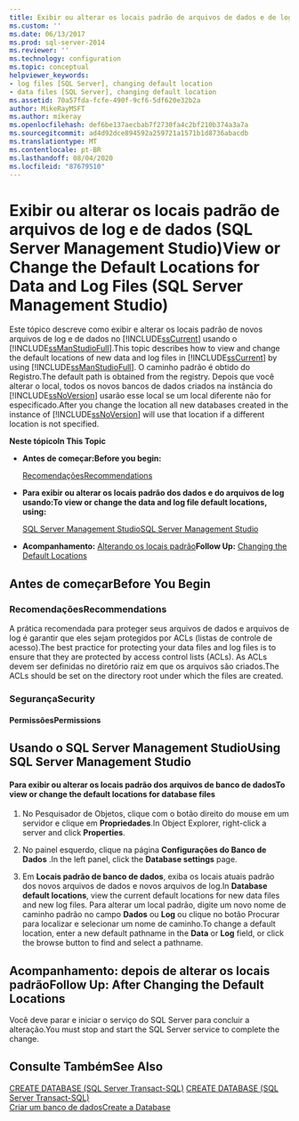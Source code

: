 ```yaml
---
title: Exibir ou alterar os locais padrão de arquivos de dados e de log (SQL Server Management Studio) | Microsoft Docs
ms.custom: ''
ms.date: 06/13/2017
ms.prod: sql-server-2014
ms.reviewer: ''
ms.technology: configuration
ms.topic: conceptual
helpviewer_keywords:
- log files [SQL Server], changing default location
- data files [SQL Server], changing default location
ms.assetid: 70a57fda-fcfe-490f-9cf6-5df620e32b2a
author: MikeRayMSFT
ms.author: mikeray
ms.openlocfilehash: def6be137aecbab7f2730fa4c2bf210b374a3a7a
ms.sourcegitcommit: ad4d92dce894592a259721a1571b1d8736abacdb
ms.translationtype: MT
ms.contentlocale: pt-BR
ms.lasthandoff: 08/04/2020
ms.locfileid: "87679510"
---
```

# <a name="view-or-change-the-default-locations-for-data-and-log-files-sql-server-management-studio"></a><span data-ttu-id="71343-102">Exibir ou alterar os locais padrão de arquivos de log e de dados (SQL Server Management Studio)</span><span class="sxs-lookup"><span data-stu-id="71343-102">View or Change the Default Locations for Data and Log Files (SQL Server Management Studio)</span></span>
  <span data-ttu-id="71343-103">Este tópico descreve como exibir e alterar os locais padrão de novos arquivos de log e de dados no [!INCLUDE[ssCurrent](../../includes/sscurrent-md.md)] usando o [!INCLUDE[ssManStudioFull](../../includes/ssmanstudiofull-md.md)].</span><span class="sxs-lookup"><span data-stu-id="71343-103">This topic describes how to view and change the default locations of new data and log files in [!INCLUDE[ssCurrent](../../includes/sscurrent-md.md)] by using [!INCLUDE[ssManStudioFull](../../includes/ssmanstudiofull-md.md)].</span></span> <span data-ttu-id="71343-104">O caminho padrão é obtido do Registro.</span><span class="sxs-lookup"><span data-stu-id="71343-104">The default path is obtained from the registry.</span></span> <span data-ttu-id="71343-105">Depois que você alterar o local, todos os novos bancos de dados criados na instância do [!INCLUDE[ssNoVersion](../../includes/ssnoversion-md.md)] usarão esse local se um local diferente não for especificado.</span><span class="sxs-lookup"><span data-stu-id="71343-105">After you change the location all new databases created in the instance of [!INCLUDE[ssNoVersion](../../includes/ssnoversion-md.md)] will use that location if a different location is not specified.</span></span>  
  
 <span data-ttu-id="71343-106">**Neste tópico**</span><span class="sxs-lookup"><span data-stu-id="71343-106">**In This Topic**</span></span>  
  
-   <span data-ttu-id="71343-107">**Antes de começar:**</span><span class="sxs-lookup"><span data-stu-id="71343-107">**Before you begin:**</span></span>  
  
     [<span data-ttu-id="71343-108">Recomendações</span><span class="sxs-lookup"><span data-stu-id="71343-108">Recommendations</span></span>](#Recommendations)  
  
-   <span data-ttu-id="71343-109">**Para exibir ou alterar os locais padrão dos dados e do arquivos de log usando:**</span><span class="sxs-lookup"><span data-stu-id="71343-109">**To view or change the data and log file default locations, using:**</span></span>  
  
     [<span data-ttu-id="71343-110">SQL Server Management Studio</span><span class="sxs-lookup"><span data-stu-id="71343-110">SQL Server Management Studio</span></span>](#SSMSProcedure)  
  
-   <span data-ttu-id="71343-111">**Acompanhamento:**  [Alterando os locais padrão](#FollowUp)</span><span class="sxs-lookup"><span data-stu-id="71343-111">**Follow Up:**  [Changing the Default Locations](#FollowUp)</span></span>  
  
##  <a name="before-you-begin"></a><a name="BeforeYouBegin"></a> <span data-ttu-id="71343-112">Antes de começar</span><span class="sxs-lookup"><span data-stu-id="71343-112">Before You Begin</span></span>  
  
###  <a name="recommendations"></a><a name="Recommendations"></a> <span data-ttu-id="71343-113">Recomendações</span><span class="sxs-lookup"><span data-stu-id="71343-113">Recommendations</span></span>  
 <span data-ttu-id="71343-114">A prática recomendada para proteger seus arquivos de dados e arquivos de log é garantir que eles sejam protegidos por ACLs (listas de controle de acesso).</span><span class="sxs-lookup"><span data-stu-id="71343-114">The best practice for protecting your data files and log files is to ensure that they are protected by access control lists (ACLs).</span></span> <span data-ttu-id="71343-115">As ACLs devem ser definidas no diretório raiz em que os arquivos são criados.</span><span class="sxs-lookup"><span data-stu-id="71343-115">The ACLs should be set on the directory root under which the files are created.</span></span>  
  
###  <a name="security"></a><a name="Security"></a> <span data-ttu-id="71343-116">Segurança</span><span class="sxs-lookup"><span data-stu-id="71343-116">Security</span></span>  
  
####  <a name="permissions"></a><a name="Permissions"></a> <span data-ttu-id="71343-117">Permissões</span><span class="sxs-lookup"><span data-stu-id="71343-117">Permissions</span></span>  
  
##  <a name="using-sql-server-management-studio"></a><a name="SSMSProcedure"></a> <span data-ttu-id="71343-118">Usando o SQL Server Management Studio</span><span class="sxs-lookup"><span data-stu-id="71343-118">Using SQL Server Management Studio</span></span>  
  
#### <a name="to-view-or-change-the-default-locations-for-database-files"></a><span data-ttu-id="71343-119">Para exibir ou alterar os locais padrão dos arquivos de banco de dados</span><span class="sxs-lookup"><span data-stu-id="71343-119">To view or change the default locations for database files</span></span>  
  
1.  <span data-ttu-id="71343-120">No Pesquisador de Objetos, clique com o botão direito do mouse em um servidor e clique em **Propriedades**.</span><span class="sxs-lookup"><span data-stu-id="71343-120">In Object Explorer, right-click a server and click **Properties**.</span></span>  
  
2.  <span data-ttu-id="71343-121">No painel esquerdo, clique na página **Configurações do Banco de Dados** .</span><span class="sxs-lookup"><span data-stu-id="71343-121">In the left panel, click the **Database settings** page.</span></span>  
  
3.  <span data-ttu-id="71343-122">Em **Locais padrão de banco de dados**, exiba os locais atuais padrão dos novos arquivos de dados e novos arquivos de log.</span><span class="sxs-lookup"><span data-stu-id="71343-122">In **Database default locations**, view the current default locations for new data files and new log files.</span></span> <span data-ttu-id="71343-123">Para alterar um local padrão, digite um novo nome de caminho padrão no campo **Dados** ou **Log** ou clique no botão Procurar para localizar e selecionar um nome de caminho.</span><span class="sxs-lookup"><span data-stu-id="71343-123">To change a default location, enter a new default pathname in the **Data** or **Log** field, or click the browse button to find and select a pathname.</span></span>  
  
##  <a name="follow-up-after-changing-the-default-locations"></a><a name="FollowUp"></a><span data-ttu-id="71343-124">Acompanhamento: depois de alterar os locais padrão</span><span class="sxs-lookup"><span data-stu-id="71343-124">Follow Up: After Changing the Default Locations</span></span>  
 <span data-ttu-id="71343-125">Você deve parar e iniciar o serviço do SQL Server para concluir a alteração.</span><span class="sxs-lookup"><span data-stu-id="71343-125">You must stop and start the SQL Server service to complete the change.</span></span>  
  
## <a name="see-also"></a><span data-ttu-id="71343-126">Consulte Também</span><span class="sxs-lookup"><span data-stu-id="71343-126">See Also</span></span>  
 <span data-ttu-id="71343-127">[CREATE DATABASE &#40;SQL Server Transact-SQL&#41;](/sql/t-sql/statements/create-database-sql-server-transact-sql) </span><span class="sxs-lookup"><span data-stu-id="71343-127">[CREATE DATABASE &#40;SQL Server Transact-SQL&#41;](/sql/t-sql/statements/create-database-sql-server-transact-sql) </span></span>  
 [<span data-ttu-id="71343-128">Criar um banco de dados</span><span class="sxs-lookup"><span data-stu-id="71343-128">Create a Database</span></span>](../../relational-databases/databases/create-a-database.md)  
  
  
